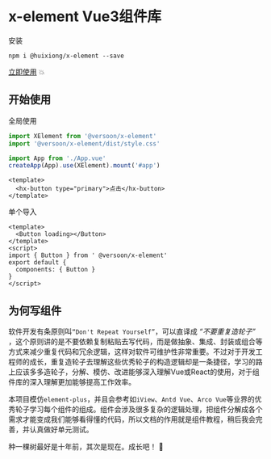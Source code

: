 # x-element Vue3组件库

安装

```
npm i @huixiong/x-element --save
```

[立即使用](https://element.hackslog.com/beginning.html) :boom:

## 开始使用

全局使用

```js
import XElement from '@versoon/x-element'
import '@versoon/x-element/dist/style.css'

import App from './App.vue'
createApp(App).use(XElement).mount('#app')
```

```vue
<template>
  <hx-button type="primary">点击</hx-button>
</template>
```

单个导入

```vue
<template>
  <Button loading></Button>
</template>
<script>
import { Button } from ' @versoon/x-element'
export default {
  components: { Button }
}
</script>
```

## 为何写组件

软件开发有条原则叫`“Don't Repeat Yourself”`，可以直译成 _“不要重复造轮子”_ ，这个原则讲的是不要依赖复制粘贴去写代码，而是做抽象、集成、封装或组合等方式来减少重复代码和冗余逻辑，这样对软件可维护性非常重要。不过对于开发工程师的成长，重复造轮子去理解这些优秀轮子的构造逻辑却是一条捷径，学习的路上应该多多造轮子，分解、模仿、改进能够深入理解Vue或React的使用，对于组件库的深入理解更加能够提高工作效率。

本项目模仿`element-plus`，并且会参考如`iView`、`Antd Vue`、`Arco Vue`等业界的优秀轮子学习每个组件的组成。组件会涉及很多复杂的逻辑处理，把组件分解成各个需求才能变成我们能够看得懂的代码，所以文档的作用就是组件教程，稍后我会完善，并认真做好单元测试。

种一棵树最好是十年前，其次是现在。成长吧！ :rocket:
